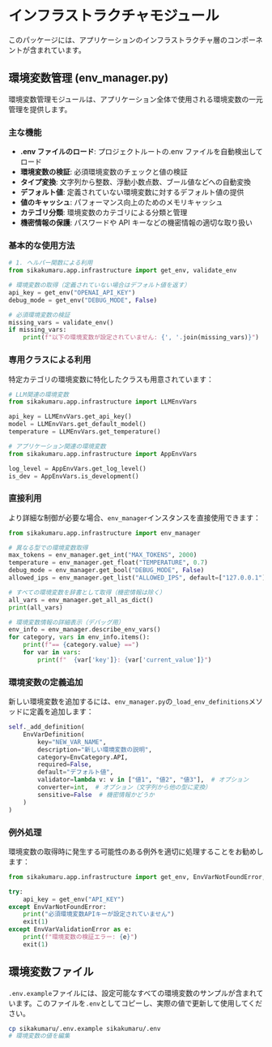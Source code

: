 # インフラストラクチャモジュール

このパッケージには、アプリケーションのインフラストラクチャ層のコンポーネントが含まれています。

## 環境変数管理 (env_manager.py)

環境変数管理モジュールは、アプリケーション全体で使用される環境変数の一元管理を提供します。

### 主な機能

- **.env ファイルのロード**: プロジェクトルートの.env ファイルを自動検出してロード
- **環境変数の検証**: 必須環境変数のチェックと値の検証
- **タイプ変換**: 文字列から整数、浮動小数点数、ブール値などへの自動変換
- **デフォルト値**: 定義されていない環境変数に対するデフォルト値の提供
- **値のキャッシュ**: パフォーマンス向上のためのメモリキャッシュ
- **カテゴリ分類**: 環境変数のカテゴリによる分類と管理
- **機密情報の保護**: パスワードや API キーなどの機密情報の適切な取り扱い

### 基本的な使用方法

```python
# 1. ヘルパー関数による利用
from sikakumaru.app.infrastructure import get_env, validate_env

# 環境変数の取得（定義されていない場合はデフォルト値を返す）
api_key = get_env("OPENAI_API_KEY")
debug_mode = get_env("DEBUG_MODE", False)

# 必須環境変数の検証
missing_vars = validate_env()
if missing_vars:
    print(f"以下の環境変数が設定されていません: {', '.join(missing_vars)}")
```

### 専用クラスによる利用

特定カテゴリの環境変数に特化したクラスも用意されています：

```python
# LLM関連の環境変数
from sikakumaru.app.infrastructure import LLMEnvVars

api_key = LLMEnvVars.get_api_key()
model = LLMEnvVars.get_default_model()
temperature = LLMEnvVars.get_temperature()

# アプリケーション関連の環境変数
from sikakumaru.app.infrastructure import AppEnvVars

log_level = AppEnvVars.get_log_level()
is_dev = AppEnvVars.is_development()
```

### 直接利用

より詳細な制御が必要な場合、`env_manager`インスタンスを直接使用できます：

```python
from sikakumaru.app.infrastructure import env_manager

# 異なる型での環境変数取得
max_tokens = env_manager.get_int("MAX_TOKENS", 2000)
temperature = env_manager.get_float("TEMPERATURE", 0.7)
debug_mode = env_manager.get_bool("DEBUG_MODE", False)
allowed_ips = env_manager.get_list("ALLOWED_IPS", default=["127.0.0.1"])

# すべての環境変数を辞書として取得（機密情報は除く）
all_vars = env_manager.get_all_as_dict()
print(all_vars)

# 環境変数情報の詳細表示（デバッグ用）
env_info = env_manager.describe_env_vars()
for category, vars in env_info.items():
    print(f"== {category.value} ==")
    for var in vars:
        print(f"  {var['key']}: {var['current_value']}")
```

### 環境変数の定義追加

新しい環境変数を追加するには、`env_manager.py`の`_load_env_definitions`メソッドに定義を追加します：

```python
self._add_definition(
    EnvVarDefinition(
        key="NEW_VAR_NAME",
        description="新しい環境変数の説明",
        category=EnvCategory.API,
        required=False,
        default="デフォルト値",
        validator=lambda v: v in ["値1", "値2", "値3"],  # オプション
        converter=int,  # オプション（文字列から他の型に変換）
        sensitive=False  # 機密情報かどうか
    )
)
```

### 例外処理

環境変数の取得時に発生する可能性のある例外を適切に処理することをお勧めします：

```python
from sikakumaru.app.infrastructure import get_env, EnvVarNotFoundError, EnvVarValidationError

try:
    api_key = get_env("API_KEY")
except EnvVarNotFoundError:
    print("必須環境変数APIキーが設定されていません")
    exit(1)
except EnvVarValidationError as e:
    print(f"環境変数の検証エラー: {e}")
    exit(1)
```

## 環境変数ファイル

`.env.example`ファイルには、設定可能なすべての環境変数のサンプルが含まれています。このファイルを`.env`としてコピーし、実際の値で更新して使用してください。

```bash
cp sikakumaru/.env.example sikakumaru/.env
# 環境変数の値を編集
```
